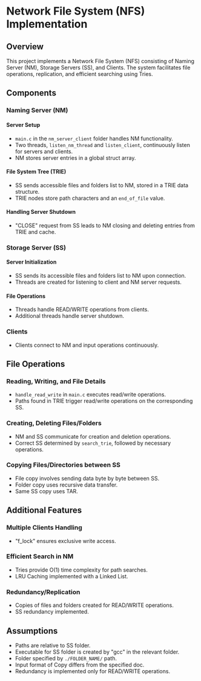 # Network File System (NFS) Implementation

## Overview

This project implements a Network File System (NFS) consisting of Naming Server (NM), Storage Servers (SS), and Clients. The system facilitates file operations, replication, and efficient searching using Tries.

## Components

### Naming Server (NM)

#### Server Setup

- `main.c` in the `nm_server_client` folder handles NM functionality.
- Two threads, `listen_nm_thread` and `listen_client`, continuously listen for servers and clients.
- NM stores server entries in a global struct array.

#### File System Tree (TRIE)

- SS sends accessible files and folders list to NM, stored in a TRIE data structure.
- TRIE nodes store path characters and an `end_of_file` value.

#### Handling Server Shutdown

- "CLOSE" request from SS leads to NM closing and deleting entries from TRIE and cache.

### Storage Server (SS)

#### Server Initialization

- SS sends its accessible files and folders list to NM upon connection.
- Threads are created for listening to client and NM server requests.

#### File Operations

- Threads handle READ/WRITE operations from clients.
- Additional threads handle server shutdown.

### Clients

- Clients connect to NM and input operations continuously.

## File Operations

### Reading, Writing, and File Details

- `handle_read_write` in `main.c` executes read/write operations.
- Paths found in TRIE trigger read/write operations on the corresponding SS.

### Creating, Deleting Files/Folders

- NM and SS communicate for creation and deletion operations.
- Correct SS determined by `search_trie`, followed by necessary operations.

### Copying Files/Directories between SS

- File copy involves sending data byte by byte between SS.
- Folder copy uses recursive data transfer.
- Same SS copy uses TAR.

## Additional Features

### Multiple Clients Handling

- "f_lock" ensures exclusive write access.

### Efficient Search in NM

- Tries provide O(1) time complexity for path searches.
- LRU Caching implemented with a Linked List.

### Redundancy/Replication

- Copies of files and folders created for READ/WRITE operations.
- SS redundancy implemented.

## Assumptions

- Paths are relative to SS folder.
- Executable for SS folder is created by "gcc" in the relevant folder.
- Folder specified by `./FOLDER_NAME/` path.
- Input format of Copy differs from the specified doc.
- Redundancy is implemented only for READ/WRITE operations.

